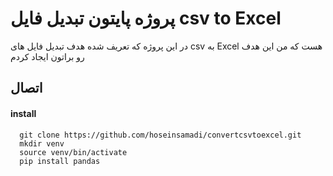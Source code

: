 
# پروژه پایتون تبدیل فایل csv to Excel 

در این پروژه که تعریف شده هدف تبدیل فایل های csv به Excel هست که من این هدف رو براتون ایجاد کردم
## اتصال

#### install

```http
  git clone https://github.com/hoseinsamadi/convertcsvtoexcel.git
  mkdir venv 
  source venv/bin/activate
  pip install pandas


```